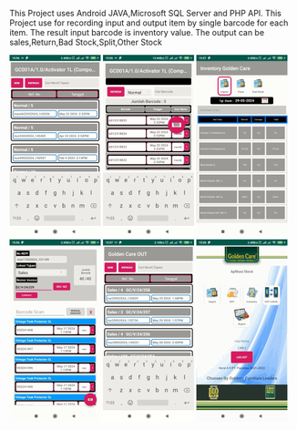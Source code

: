 This Project uses Android JAVA,Microsoft SQL Server and PHP API.
This Project use for recording input and output item by single barcode for each item.
The result input barcode is inventory value.
The output can be sales,Return,Bad Stock,Split,Other Stock


![alt text](https://github.com/irawanmurjayanto/Barcode-Inventory/blob/main/pictme/pict2.gif?raw=true)
![alt text](https://github.com/irawanmurjayanto/Barcode-Inventory/blob/main/pictme/pict3.gif?raw=true)
![alt text](https://github.com/irawanmurjayanto/Barcode-Inventory/blob/main/pictme/pict4.gif?raw=true)
![alt text](https://github.com/irawanmurjayanto/Barcode-Inventory/blob/main/pictme/pict5.gif?raw=true)
![alt text](https://github.com/irawanmurjayanto/Barcode-Inventory/blob/main/pictme/pict6.gif?raw=true)
![alt text](https://github.com/irawanmurjayanto/Barcode-Inventory/blob/main/pictme/pict1.gif?raw=true)

